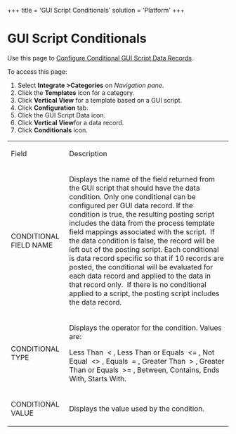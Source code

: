 +++
title = 'GUI Script Conditionals'
solution = 'Platform'
+++

# GUI Script Conditionals

<div class="use">

Use this page to [Configure Conditional GUI Script Data
Records](../Use_Cases/ConfigureConditionalGUIScriptDatarec).

</div>

To access this page:

1.  Select <span style="font-weight: bold;">Integrate
    \></span><span style="line-height: normal;">**Categories** on *Navigation
    pane*.</span>
2.  Click the **Templates** icon for a category.
3.  Click **Vertical View** for a template based on a GUI script.
4.  Click **Configuration** tab.
5.  Click the GUI Script Data icon.
6.  Click **Vertical View**for a data record.
7.  Click **Conditionals** icon.

<table>
<tbody>
<tr class="odd">
<td><p>Field</p></td>
<td><p>Description</p></td>
</tr>
<tr class="even">
<td><p>CONDITIONAL FIELD NAME</p></td>
<td><p>Displays the name of the field returned from the GUI script that should have the data condition. Only one conditional can be configured per GUI data record. If the condition is true, the resulting posting script includes the data from the process template field mappings associated with the script.  If the data condition is false, the record will be left out of the posting script. Each conditional is data record specific so that if 10 records are posted, the conditional will be evaluated for each data record and applied to the data in that record only.  If there is no conditional applied to a script, the posting script includes the data record.</p></td>
</tr>
<tr class="odd">
<td><p>CONDITIONAL TYPE</p></td>
<td><p>Displays the operator for the condition. Values are:</p>
<p>Less Than  &lt; , Less Than or Equals  &lt;= , Not Equal  &lt;&gt; , Equals  = , Greater Than  &gt; , Greater Than or Equals  &gt;= , Between, Contains, Ends With, Starts With.</p></td>
</tr>
<tr class="even">
<td><p>CONDITIONAL VALUE</p></td>
<td><p>Displays the value used by the condition.</p></td>
</tr>
</tbody>
</table>
